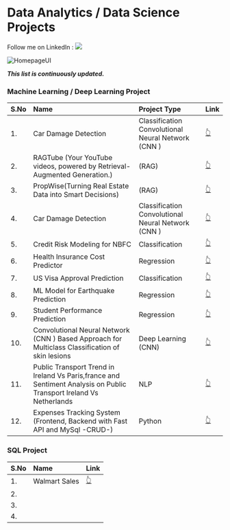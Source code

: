 # Data Analytics /  Data Science Projects

Follow me on LinkedIn : [![](https://img.shields.io/badge/LinkedIn-0077B5?style=for-the-badge&logo=linkedin&logoColor=white)](https://www.linkedin.com/in/aadarsh-kushwaha-54a281194/)


![HomepageUI](./images/data_analytics.png)

***This list is continuously updated.***

### Machine Learning / Deep Learning Project

| S.No | Name                                   |Project Type|  Link |
| :----| :--------------------------------------| :----------|  :----|
| 1.   | Car Damage Detection | Classification Convolutional Neural Network (CNN ) | [👆](https://github.com/Aadarsh4u-code/car-damage-detection-cnn) |
| 2.   | RAGTube (Your YouTube videos, powered by Retrieval-Augmented Generation.) | (RAG) | [👆](https://github.com/Aadarsh4u-code/RAGTube) |
| 3.   | PropWise(Turning Real Estate Data into Smart Decisions)| (RAG) | [👆](https://github.com/Aadarsh4u-code/PropWise) |
| 4.   | Car Damage Detection | Classification Convolutional Neural Network (CNN ) | [👆](https://github.com/Aadarsh4u-code/car-damage-detection-cnn) |
| 5.   | Credit Risk Modeling for NBFC | Classification                | [👆](https://github.com/Aadarsh4u-code/Credit-Risk-Model-For-NBFC) |
| 6.   | Health Insurance Cost Predictor | Regression         | [👆](https://github.com/Aadarsh4u-code/Health-Insurance-Cost-Predictor) |
| 7.   | US Visa Approval Prediction | Classification         | [👆](https://github.com/Aadarsh4u-code/US-Visa-Approval-Prediction) |
| 8.   | ML Model for Earthquake Prediction | Regression      | [👆](https://github.com/Aadarsh4u-code/ML-Model-for-Earthquake-Prediction) |
| 9.   | Student Performance Prediction | Regression          | [👆](https://github.com/Aadarsh4u-code/mlproject?tab=readme-ov-file) |
| 10.   | Convolutional Neural Network (CNN ) Based Approach for Multiclass Classification of skin lesions | Deep Learning (CNN) |  [👆](https://github.com/Aadarsh4u-code/CNN-Approach-for-Multiclass-Classification-of-skin-lesions/tree/main)|
| 11.   | Public Transport Trend in Ireland Vs Paris,france and Sentiment Analysis on Public Transport Ireland Vs Netherlands | NLP | [👆](https://github.com/Aadarsh4u-code/Public-transport-trend)   |
| 12.   | Expenses Tracking System (Frontend, Backend with Fast API and MySql -CRUD-)                                     |Python    | [👆](https://github.com/Aadarsh4u-code/Expense-Tracking-Sysytem)  


### SQL Project

| S.No                    | Name                                    | Link |
| :---------------------- | :-------------------------------------- | :----|
| 1.                      | Walmart Sales                           | [👆](https://github.com/Aadarsh4u-code/SQL_Walmart_Sales) |
| 2.                      |                                         |    |
| 3.                      |                                         |    |
| 4.                      |                                         |    |
